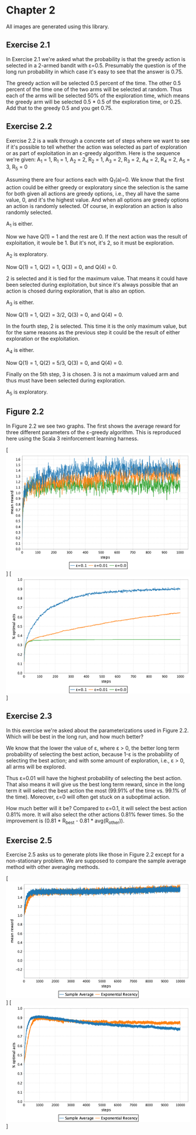# Chapter 2

All images are generated using this library.

## Exercise 2.1

In Exercise 2.1 we're asked what the probability is that the greedy action 
is selected in a 2-armed bandit with ε=0.5. Presumably the question is of 
the long run probability in which case it's easy to see that the answer is 
0.75. 

The greedy action will be selected 0.5 percent of the time. The other 
0.5 percent of the time one of the two arms will be selected at random. 
Thus each of the arms will be selected 50% of the exploration time, which 
means the greedy arm will be selected 0.5 * 0.5 of the exploration time, or 
0.25. Add that to the greedy 0.5 and you get 0.75.

## Exercise 2.2

Exercise 2.2 is a walk through a concrete set of steps where we want to 
see if it's possible to tell whether the action was selected as part of 
exploration or as part of exploitation in an ε-greedy algorithm. Here 
is the sequence we're given: 
A<sub>1</sub> = 1, R<sub>1</sub> = 1, 
A<sub>2</sub> = 2, R<sub>2</sub> = 1, 
A<sub>3</sub> = 2, R<sub>3</sub> = 2, 
A<sub>4</sub> = 2, R<sub>4</sub> = 2, 
A<sub>5</sub> = 3, R<sub>5</sub> = 0

Assuming there are four actions each with Q<sub>1</sub>(a)=0. We know 
that the first action could be either greedy or exploratory since the 
selection is the same for both given all actions are greedy options, 
i.e., they all have the same value, 0, and it's the highest value. 
And when all options are greedy options an action is randomly selected.
Of course, in exploration an action is also randomly selected.

A<sub>1</sub> is either.

Now we have Q(1) = 1 and the rest are 0. If the next action was the 
result of exploitation, it woule be 1. But it's not, it's 2, so it 
must be exploration.

A<sub>2</sub> is exploratory.

Now Q(1) = 1, Q(2) = 1, Q(3) = 0, and Q(4) = 0.

2 is selected and it is tied for the maximum value. That means it 
could have been selected during exploitation, but since it's always 
possible that an action is chosed during exploration, that is also 
an option.

A<sub>3</sub> is either.

Now Q(1) = 1, Q(2) = 3/2, Q(3) = 0, and Q(4) = 0.

In the fourth step, 2 is selected. This time it is the only maximum 
value, but for the same reasons as the previous step it could be the 
result of either exploration or the exploitation.

A<sub>4</sub> is either.

Now Q(1) = 1, Q(2) = 5/3, Q(3) = 0, and Q(4) = 0.

Finally on the 5th step, 3 is chosen. 3 is not a maximum valued arm 
and thus must have been selected during exploration.

A<sub>5</sub> is exploratory.

## Figure 2.2

In Figure 2.2 we see two graphs. The first shows the average reward for 
three different parameters of the ε-greedy algorithm. This is reproduced 
here using the Scala 3 reinforcement learning harness.

[![Figure 2.2 Rewards](figure2.2-rewards.png)]
[![Figure 2.2 Optimal Acts](figure2.2-optimal-acts.png)]

## Exercise 2.3

In this exercise we're asked about the parameterizations used in Figure 
2.2. Which will be best in the long run, and how much better?

We know that the lower the value of ε, where ε > 0, the better long term 
probability of selecting the best action, because 1-ε is the probability 
of selecting the best action; and with some amount of exploration, i.e., 
ε > 0, all arms will be explored. 

Thus ε=0.01 will have the highest probability of selecting the best action. 
That also means it will give us the best long term reward, since in the 
long term it will select the best action the most (99.91% of the time vs. 
99.1% of the time). Moreover, ε=0 will often get stuck on a suboptimal action.

How much better will it be? Compared to ε=0.1, it will select the best 
action 0.81% more. It will also select the other actions 0.81% fewer times. 
So the improvement is (0.81 * R<sub>best</sub> - 
0.81 * avg(R<sub>other</sub>)).

## Exercise 2.5

Exercise 2.5 asks us to generate plots like those in Figure 2.2 except 
for a non-stationary problem. We are supposed to compare the sample 
average method with other averaging methods.

[![Exercise 2.5 Rewards](exercise2.5-rewards.png)]
[![Exercise 2.5 Optimal Acts](exercise2.5-optimal-acts.png)]
